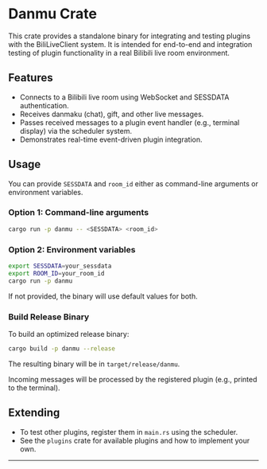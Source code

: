 # Danmu Crate

This crate provides a standalone binary for integrating and testing plugins with the BiliLiveClient system. It is intended for end-to-end and integration testing of plugin functionality in a real Bilibili live room environment.

## Features
- Connects to a Bilibili live room using WebSocket and SESSDATA authentication.
- Receives danmaku (chat), gift, and other live messages.
- Passes received messages to a plugin event handler (e.g., terminal display) via the scheduler system.
- Demonstrates real-time event-driven plugin integration.

## Usage

You can provide `SESSDATA` and `room_id` either as command-line arguments or environment variables.

### Option 1: Command-line arguments

```sh
cargo run -p danmu -- <SESSDATA> <room_id>
```

### Option 2: Environment variables

```sh
export SESSDATA=your_sessdata
export ROOM_ID=your_room_id
cargo run -p danmu
```

If not provided, the binary will use default values for both.

### Build Release Binary

To build an optimized release binary:

```sh
cargo build -p danmu --release
```

The resulting binary will be in `target/release/danmu`.

Incoming messages will be processed by the registered plugin (e.g., printed to the terminal).

## Extending
- To test other plugins, register them in `main.rs` using the scheduler.
- See the `plugins` crate for available plugins and how to implement your own.

---
